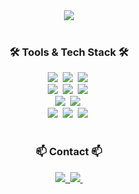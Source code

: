 <!--타이틀 부분-->
<div align="center">
  <img src="https://github.com/oka1313/oka1313/assets/101691440/92118a53-c5b6-40bc-b130-bf8c398d7b51" />
</div>


<br>

<h3 align="center">🛠 Tools & Tech Stack 🛠</h3>

<div align="center">
  <img src="https://img.shields.io/badge/LINUX-white.svg?style=for-the-badge&logo=linux&logoColor=#FCC624" />&nbsp
  <img src="https://img.shields.io/badge/ROS-wgite.svg?style=for-the-badge&logo=ros&logoColor=white" />&nbsp
  <img src="https://img.shields.io/badge/css3-1572B6.svg?style=for-the-badge&logo=css3&logoColor=white" />&nbsp
</div>


<div align="center">
  <img src="https://img.shields.io/badge/git-F05033.svg?style=for-the-badge&logo=git&logoColor=white" />&nbsp
  <img src="https://img.shields.io/badge/github-181717.svg?style=for-the-badge&logo=github&logoColor=white" />&nbsp
  <img src="https://img.shields.io/badge/Notion-F3F3F3.svg?style=for-the-badge&logo=notion&logoColor=black" />&nbsp
</div>

<div align="center">
  <img src="https://img.shields.io/badge/adobe%20photoshop-08253c.svg?style=for-the-badge&logo=adobe%20photoshop&logoColor=37abff" />&nbsp
  <img src="https://img.shields.io/badge/qgis-white.svg?style=for-the-badge&logo=qgis&logoColor=#589632" />&nbsp
  
</div>

<div align="center">
  <img src="https://img.shields.io/badge/VSCode-2C2C32.svg?style=for-the-badge&logo=visual-studio-code&logoColor=22ABF3" />&nbsp
  <img src="https://img.shields.io/badge/jupyter-2C2C32.svg?style=for-the-badge&logo=jupyter&logoColor=F37726" />&nbsp
  <img src="https://img.shields.io/badge/revit-white.svg?style=for-the-badge&logo=autodeskrevit&logoColor=black" />&nbsp
  
<!--   <img src="https://img.shields.io/badge/Colab-2C2C32.svg?style=for-the-badge&logo=googlecolab&logoColor=F9AB00" />&nbsp -->
</div>

<br>

<h3 align="center">📫 Contact 📫</h3>
<div align="center">
  <a href="https://www.linkedin.com/in/min-seok-jang-a890312b1/">
    <img src="https://img.shields.io/badge/LinkedIn-0077B5?style=for-the-badge&logo=linkedin&logoColor=white" />&nbsp
  </a>
  <a href="mailto:itcouldbe0@yonsei.ac.kr">
    <img
      src="https://img.shields.io/badge/itcouldbe0@yonsei.ac.kr-D14836?style=for-the-badge&logo=gmail&logoColor=white"/>&nbsp
  </a>
</div>
